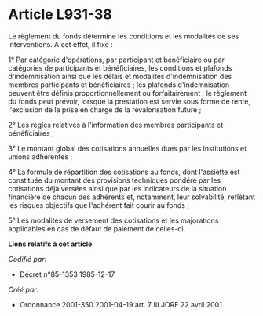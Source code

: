 # Article L931-38

Le règlement du fonds détermine les conditions et les modalités de ses interventions. A cet effet, il fixe :

1° Par catégorie d'opérations, par participant et bénéficiaire ou par catégories de participants et bénéficiaires, les
conditions et plafonds d'indemnisation ainsi que les délais et modalités d'indemnisation des membres participants et
bénéficiaires ; les plafonds d'indemnisation peuvent être définis proportionnellement ou forfaitairement ; le règlement du
fonds peut prévoir, lorsque la prestation est servie sous forme de rente, l'exclusion de la prise en charge de la
revalorisation future ;

2° Les règles relatives à l'information des membres participants et bénéficiaires ;

3° Le montant global des cotisations annuelles dues par les institutions et unions adhérentes ;

4° La formule de répartition des cotisations au fonds, dont l'assiette est constituée du montant des provisions techniques
pondéré par les cotisations déjà versées ainsi que par les indicateurs de la situation financière de chacun des adhérents et,
notamment, leur solvabilité, reflétant les risques objectifs que l'adhérent fait courir au fonds ;

5° Les modalités de versement des cotisations et les majorations applicables en cas de défaut de paiement de celles-ci.

**Liens relatifs à cet article**

_Codifié par_:

  - Décret n°85-1353 1985-12-17

_Créé par_:

  - Ordonnance 2001-350 2001-04-19 art. 7 III JORF 22 avril 2001
